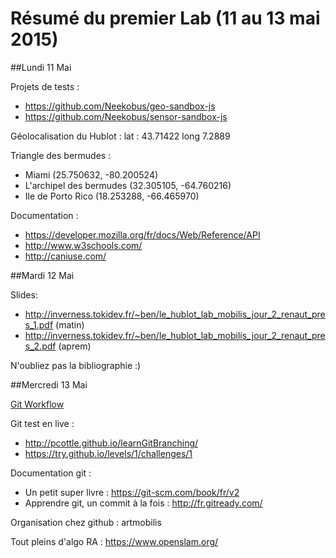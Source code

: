# Résumé du premier Lab (11 au 13 mai 2015)
##Lundi 11 Mai

Projets de tests : 
*    https://github.com/Neekobus/geo-sandbox-js
*    https://github.com/Neekobus/sensor-sandbox-js


Géolocalisation du Hublot :
     lat : 43.71422 long 7.2889
    

Triangle des bermudes : 
*    Miami (25.750632, -80.200524)
*    L'archipel des bermudes (32.305105, -64.760216)
*    Ile de Porto Rico (18.253288, -66.465970)


Documentation : 
*    https://developer.mozilla.org/fr/docs/Web/Reference/API
*    http://www.w3schools.com/
*    http://caniuse.com/


##Mardi 12 Mai

Slides:
    
*    http://inverness.tokidev.fr/~ben/le_hublot_lab_mobilis_jour_2_renaut_pres_1.pdf  (matin)
*    http://inverness.tokidev.fr/~ben/le_hublot_lab_mobilis_jour_2_renaut_pres_2.pdf  (aprem)

N'oubliez pas la bibliographie :)

##Mercredi 13 Mai

[Git Workflow](https://github.com/artmobilis/ArtMobilis/wiki/fr-workflow-git)

Git test en live : 

*    http://pcottle.github.io/learnGitBranching/
*    https://try.github.io/levels/1/challenges/1

Documentation git :
* Un petit super livre : https://git-scm.com/book/fr/v2
* Apprendre git, un commit à la fois : http://fr.gitready.com/

Organisation chez github : artmobilis

Tout pleins d'algo RA : https://www.openslam.org/
